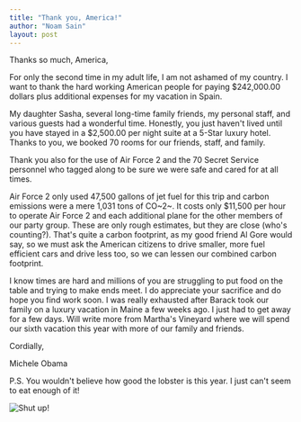 ```yaml
---
title: "Thank you, America!"
author: "Noam Sain"
layout: post
---
```


Thanks so much, America,

For only the second time in my adult life, I am not ashamed of my country. I want to thank the hard working American people for paying $242,000.00 dollars plus additional expenses for my vacation in Spain.

My daughter Sasha, several long-time family friends, my personal staff, and various guests had a wonderful time. Honestly, you just haven't lived until you have stayed in a $2,500.00 per night suite at a 5-Star luxury hotel. Thanks to you, we booked 70 rooms for our friends, staff, and family.

Thank you also for the use of Air Force 2 and the 70 Secret Service personnel who tagged along to be sure we were safe and cared for at all times.

Air Force 2 only used 47,500 gallons of jet fuel for this trip and carbon emissions were a mere 1,031 tons of CO~2~. It costs only $11,500 per hour to operate Air Force 2 and each additional plane for the other members of our party group. These are only rough estimates, but they are close (who's counting?). That's quite a carbon footprint, as my good friend Al Gore would say, so we must ask the American citizens to drive smaller, more fuel efficient cars and drive less too, so we can lessen our combined carbon footprint.

I know times are hard and millions of you are struggling to put food on the table and trying to make ends meet. I do appreciate your sacrifice and do hope you find work soon. I was really exhausted after Barack took our family on a luxury vacation in Maine a few weeks ago. I just had to get away for a few days. Will write more from Martha's Vineyard where we will spend our sixth vacation this year with more of our family and friends.

Cordially,

Michele Obama

P.S. You wouldn't believe how good the lobster is this year. I just can't seem to eat enough of it!

![Shut up!](https://3.bp.blogspot.com/_8aN4krk1nsk/TIFCKLdLywI/AAAAAAAAAfI/zdQndG0U-4g/s1600/Mail+Attachment.jpeg "Shut up!")
